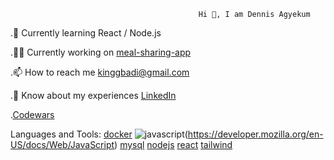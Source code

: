 

                                              Hi 👋, I am Dennis Agyekum




.📝 Currently learning React / Node.js

.👨‍💻 Currently working on [meal-sharing-app](https://github.com/DennisAgyekum/meal-sharing)

.📫 How to reach me kinggbadi@gmail.com

.📄 Know about my experiences [LinkedIn](https://www.linkedin.com/in/dennis-agyekum-83a38a33b/)

.[Codewars](https://www.codewars.com/users/DennisAgyekum)

 
Languages and Tools: [docker](https://www.docker.com/)  ![javascript](https://img.icons8.com/?size=48&id=108784&format=png)(https://developer.mozilla.org/en-US/docs/Web/JavaScript) [mysql](https://www.mysql.com/) [nodejs](https://nodejs.org/en) [react](https://react.dev/) [tailwind](https://tailwindcss.com/)
